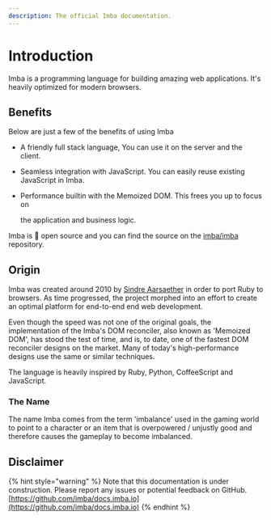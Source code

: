 ```yaml
---
description: The official Imba documentation.
---
```


# Introduction

Imba is a programming language for building amazing web applications. It's heavily optimized for modern browsers.

## Benefits

Below are just a few of the benefits of using Imba

* A friendly full stack language, You can use it on the server and the client. 
* Seamless integration with JavaScript. You can easily reuse existing JavaScript in Imba. 
* Performance builtin with the Memoized DOM.  This frees you up to focus on

  the application and business logic.

Imba is 💯 open source and you can find the source on the [imba/imba](https://github.com/imba/imba) repository.

## Origin

Imba was created around 2010 by [Sindre Aarsaether](https://github.com/somebee) in order to port Ruby to browsers. As time progressed, the project morphed into an effort to create an optimal platform for end-to-end end web development.

Even though the speed was not one of the original goals, the implementation of the Imba's DOM reconciler, also known as 'Memoized DOM', has stood the test of time, and is, to date, one of the fastest DOM reconciler designs on the market. Many of today's high-performance designs use the same or similar techniques.

The language is heavily inspired by Ruby, Python, CoffeeScript and JavaScript.

### The Name

The name Imba comes from the term 'imbalance' used in the gaming world to point to a character or an item that is overpowered / unjustly good and therefore causes the gameplay to become imbalanced.

## Disclaimer

{% hint style="warning" %}
Note that this documentation is under construction. Please report any issues or potential feedback on GitHub. [https://github.com/imba/docs.imba.io](https://github.com/imba/docs.imba.io)
{% endhint %}

